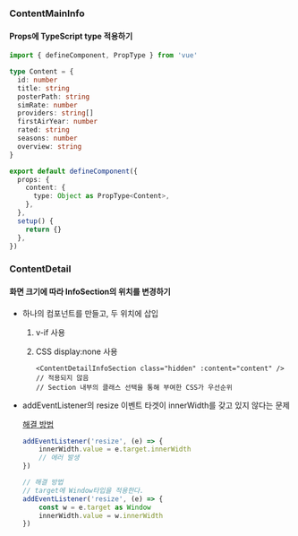 ### ContentMainInfo

#### Props에 TypeScript type 적용하기

```typescript
import { defineComponent, PropType } from 'vue'

type Content = {
  id: number
  title: string
  posterPath: string
  simRate: number
  providers: string[]
  firstAirYear: number
  rated: string
  seasons: number
  overview: string
}

export default defineComponent({
  props: {
    content: {
      type: Object as PropType<Content>,
    },
  },
  setup() {
    return {}
  },
})
```



### ContentDetail

#### 화면 크기에 따라 InfoSection의 위치를 변경하기

- 하나의 컴포넌트를 만들고, 두 위치에 삽입

  1. v-if 사용

  2. CSS display:none 사용

     ```vue
     <ContentDetailInfoSection class="hidden" :content="content" />
     // 적용되지 않음
     // Section 내부의 클래스 선택을 통해 부여한 CSS가 우선순위
     ```

     

- addEventListener의 resize 이벤트 타겟이 innerWidth를 갖고 있지 않다는 문제

  [해결 방법](https://stackoverflow.com/questions/51955307/property-innerwidth-does-not-exist-on-type-eventtarget/60800415#60800415?newreg=9915b0ca39c44cfcad75cf415afbc2e5)

  ```typescript
  addEventListener('resize', (e) => {
      innerWidth.value = e.target.innerWidth
      // 에러 발생
  })
  
  // 해결 방법
  // target에 Window타입을 적용한다.
  addEventListener('resize', (e) => {
      const w = e.target as Window
      innerWidth.value = w.innerWidth
  })
  ```

  

  
